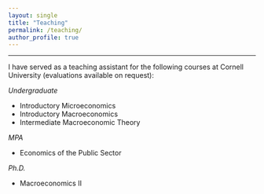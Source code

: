```yaml
---
layout: single
title: "Teaching"
permalink: /teaching/
author_profile: true
---
```

---
I have served as a teaching assistant for the following courses at Cornell University (evaluations available on request):

_Undergraduate_
* Introductory Microeconomics
* Introductory Macroeconomics
* Intermediate Macroeconomic Theory

_MPA_
* Economics of the Public Sector

_Ph.D._
* Macroeconomics II

<!-- {% include base_path %}

{% for post in site.teaching reversed %}
  {% include archive-single.html %}
{% endfor %} -->
